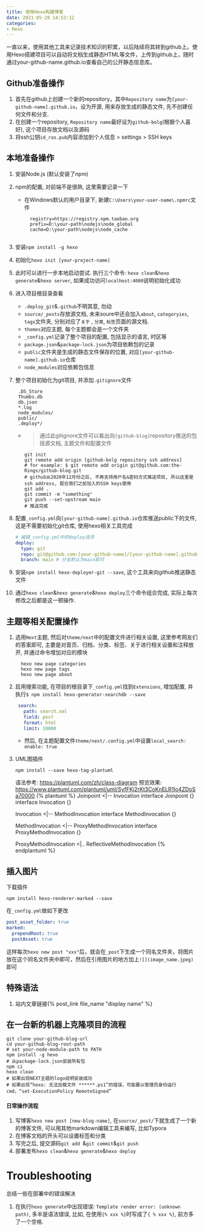 ```yaml
---
title: 使用Hexo构建博客
date: 2021-05-28 14:53:12
categories:
- Hexo
---
```


一直以来，使用其他工具来记录技术知识的积累，以后陆续将其转到github上。使用Hexo搭建项目可以自动将文档生成静态HTML等文件，上传到github上，随时通过your-github-name.github.io查看自己的公开静态信息库。

## Github准备操作

1. 首先在github上创建一个新的repository，其中`Repository name`为`[your-github-name].github.io`，设为开源, 用来存放生成的静态文件, 先不创建任何文件和分支.
2. 在创建一个repository, `Repository name`最好设为`github-bolg`(根据个人喜好), 这个项目存放文档以及源码
3. 将ssh公钥`id_ras.pub`内容添加到个人信息 > settings > SSH keys

## 本地准备操作

1. 安装Node.js (默认安装了npm)

2. npm的配置, 对前端不是很熟, 这里需要记录一下
   - 在Windows默认的用户目录下, 新建`C:\Users\your-user-name\.npmrc`文件
     ```
       registry=https://registry.npm.taobao.org
       prefix=D:\your-path\nodejs\node_global
       cache=D:\your-path\nodejs\node_cache
    ```

3. 安装`npm install -g hexo`

4. 初始化`hexo init [your-project-name]`

5. 此时可以进行一步本地启动尝试. 执行三个命令: `hexo clean`&`hexo generate`&`hexo server`, 如果成功访问`localhost:4000`说明初始化成功

6. 进入项目根目录查看

   - `.deploy_git`&`.github`不明其意, 勿动
   - `source/_posts`存放源文档, 未来soure中还会加入`about`, `categoryies`, `tags`文件夹, 分别对应了`关于` , `分类`, `标签`页面的源文档. 
   - `themes`对应主题, 每个主题都会是一个文件夹
   - `_config.yml`记录了整个项目的配置, 包括显示的语言, 时区等
   - `package.json`&`package-lock.json`为项目依赖包的记录
   - `public`文件夹是生成的静态文件保存的位置, 对应`[your-github-name].github.io`仓库
   - `node_modules`对应依赖包信息

7. 整个项目初始化为git项目, 并添加`.gitignore`文件

    ```
     .DS_Store
     Thumbs.db
     db.json
     *.log
     node_modules/
     public/
     .deploy*/
    ```

   - > 通过此gitignore文件可以看出向`[github-blog]`repository推送的包括源文档, 主题文件和配置文件

     ```shell
     git init
     git remote add origin [github-bolg repository ssh address]
     # for example: $ git remote add origin git@github.com:the-Rings/github-blog.git
     # github从2020年12月份之后, 不再支持用户名&密码方式推送项目, 所以这里是ssh address, 配合我们之前加入的SSH keys使用
     git add .
     git commit -m "something"
     git push --set-upstream main
     # 推送完成
     ```

8. 配置`_config.yml`向`[your-github-name].github.io`仓库推送public下的文件, 这是不需要初始化git仓库, 使用hexo相关工具完成

    ```yaml
    # 编辑_config.yml中的deploy选项
    deploy:
      type: git
      repo: git@github.com:[your-github-name]/[your-github-name].github.io.git # 复制仓库的SSH地址
      branch: main # 分支默认为main即可
    ```

9. 安装`npm install hexo-deployer-git --save`, 这个工具来向github推送静态文件

10. 通过`hexo clean`&`hexo generate`&`hexo deploy`三个命令组合完成, 实际上每次修改之后都是这一顿操作.

## 主题等相关配置操作

1. 选用`Next`主题, 然后对`theme/next`中的配置文件进行相关设置, 这里参考网友们的答案即可, 主要是对首页、归档、分类、标签、关于进行相关设置和注释放开, 并通过命令增加对应的模块

   ```shell
     hexo new page categories
     hexo new page tags
     hexo new page about
   ```

2. 启用搜索功能, 在项目的根目录下`_config.yml`找到`Extensions`, 增加配置, 并执行`$ npm install hexo-generator-searchdb --save`

    ```yaml
     search:
       path: search.xml
       field: post
       format: html
       limit: 10000
    ```

   - 然后, 在主题配置文件`theme/next/.config.yml`中设置`local_search: enable: true`

3. UML图插件
    ```shell
    npm install --save hexo-tag-plantuml
    ```
    语法参考: https://plantuml.com/zh/class-diagram
    预览效果: https://www.plantuml.com/plantuml/uml/SyfFKj2rKt3CoKnELR1Io4ZDoSa70000
    {% plantuml %}
    Joinpoint <|-- Invocation
    interface Joinpoint {}
    interface Invocation {}
    
    Invocation <|-- MethodInvocation
    interface MethodInvocation {}
    
    MethodInvocation <|-- ProxyMethodInvocation
    interface ProxyMethodInvocation {}
    
    ProxyMethodInvocation <|.. ReflectiveMethodInvocation
    {% endplantuml %}

## 插入图片
下载插件
```shell
npm install hexo-renderer-marked --save
```
在`_config.yml`做如下更改
```yaml
post_asset_folder: true
marked:
  prependRoot: true
  postAsset: true
```
这样每次`hexo new post "xxx"`后，就会在`_post`下生成一个同名文件夹，将图片放在这个同名文件夹中即可，然后在引用图片的地方加上`![](image_name.jpeg)`即可

## 特殊语法
1. 站内文章链接{% post_link file_name "display name" %}

## 在一台新的机器上克隆项目的流程
```shell
git clone your-github-blog-url
cd your-github-blog-root-path
# set your-node-module-path to PATH
npm install -g hexo
# 从package-lock.json安装所有包
npm ci
hexo clean
# 如果出现NEXT主题的logo说明安装成功
# 如果出现“hexo: 无法加载文件 ******.ps1”的错误，可能要以管理员身份运行cmd，“set-ExecutionPolicy RemoteSigned”
```
#### 日常操作流程
1. 写博客`hexo new post [new-blog-name]`, 在`source/_post/`下就生成了一个新的博客文件, 可以用其他markdown编辑工具来编写, 比如Typora
2. 在博客文档的开头可以设置标签和分类
3. 写完之后, 提交源码`git add `&`git commit`&`git push`
4. 部署发布`hexo clean`&`hexo generate`&`hexo deploy`



# Troubleshooting
总结一些在部署中的错误解决
1. 在执行`hexo generate`中出现错误: `Template render error: (unknown path)`, 多半是语法错误, 比如, 在使用`{% xxx %}`时写成了`{ % xxx %}`, 前方多了一个空格.